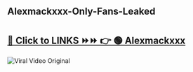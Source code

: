 
 ## Alexmackxxx-Only-Fans-Leaked

# <h2><a href="https://clipsfans.com/Alexmackxxx&ref=git">🔗 Click to LINKS ⏩⏩ 👉 🟢 Alexmackxxx </a></h2>

<a href="https://clipsfans.com/Alexmackxxx&ref=git" rel="nofollow" data-target="animated-image.originalLink"><img src="https://i.ibb.co.com/xMMVF88/686577567.gif" alt="Viral Video Original" style="max-width: 100%; display: inline-block;" data-target="animated-image.originalImage"></a>
